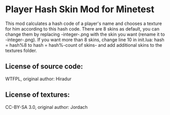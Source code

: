 Player Hash Skin Mod for Minetest
====================================

This mod calculates a hash code of a player's name and chooses a texture for him according to this hash code.
There are 8 skins as default, you can change them by replacing -integer-.png with the skin you want (rename it to -integer-.png).
If you want more than 8 skins, change line 10 in init.lua:
hash = hash%8 to hash = hash%-count of skins-
and add additional skins to the textures folder.


License of source code:
-----------------------
WTFPL, original author: Hiradur

License of textures:
--------------------------------
CC-BY-SA 3.0, original author: Jordach
